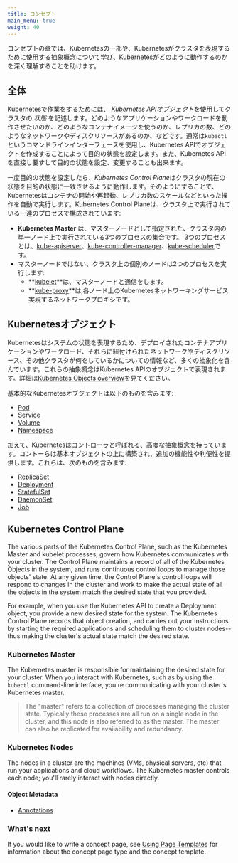 ```yaml
---
title: コンセプト
main_menu: true
weight: 40
---
```


コンセプトの章では、Kubernetesの一部や、Kubernetesがクラスタを表現するために使用する抽象概念について学び、Kubernetesがどのように動作するのかを深く理解することを助けます。

## 全体

Kubernetesで作業をするためには、 *Kubernetes APIオブジェクト*を使用してクラスタの *状態* を記述します。どのようなアプリケーションやワークロードを動作させたいのか、どのようなコンテナイメージを使うのか、レプリカの数、どのようなネットワークやディスクリソースがあるのか、などです。通常は`kubectl`というコマンドラインインターフェースを使用し、Kubernetes APIでオブジェクトを作成することによって目的の状態を設定します。また、Kubernetes APIを直接し要すして目的の状態を設定、変更することも出来ます。

一度目的の状態を設定したら、*Kubernetes Control Plane*はクラスタの現在の状態を目的の状態に一致させるように動作します。そのようにすることで、Kubernetesはコンテナの開始や再起動、レプリカ数のスケールなどといった操作を自動で実行します。Kubernetes Control Planeは、クラスタ上で実行されている一連のプロセスで構成されています:

* **Kubernetes Master** は、マスターノードとして指定された、クラスタ内の単一ノード上で実行されている3つのプロセスの集合です。 3つのプロセスとは、[kube-apiserver](/docs/admin/kube-apiserver/)、[kube-controller-manager](/docs/admin/kube-controller-manager/)、[kube-scheduler](/docs/admin/kube-scheduler/)です。
* マスターノードではない、クラスタ上の個別のノードは2つのプロセスを実行します:
  * **[kubelet](/docs/admin/kubelet/)**は、マスターノードと通信をします。
  * **[kube-proxy](/docs/admin/kube-proxy/)**は,各ノード上のKubernetesネットワーキングサービス実現するネットワークプロキシです。

## Kubernetesオブジェクト

Kubernetesはシステムの状態を表現するため、デプロイされたコンテナアプリケーションやワークロード、それらに紐付けられたネットワークやディスクリソース、その他クラスタが何をしているかについての情報など、多くの抽象化を含んでいます。これらの抽象概念はKubernetes APIのオブジェクトで表現されます。詳細は[Kubernetes Objects overview](/docs/concepts/abstractions/overview/)を見てください。

基本的なKubernetesオブジェクトは以下のものを含みます:

* [Pod](/docs/concepts/workloads/pods/pod-overview/)
* [Service](/docs/concepts/services-networking/service/)
* [Volume](/docs/concepts/storage/volumes/)
* [Namespace](/docs/concepts/overview/working-with-objects/namespaces/)

加えて、Kubernetesはコントローラと呼ばれる、高度な抽象概念を持っています。コントーらは基本オブジェクトの上に構築され、追加の機能性や利便性を提供します。これらは、次のものを含みます:

* [ReplicaSet](/docs/concepts/workloads/controllers/replicaset/)
* [Deployment](/docs/concepts/workloads/controllers/deployment/)
* [StatefulSet](/docs/concepts/workloads/controllers/statefulset/)
* [DaemonSet](/docs/concepts/workloads/controllers/daemonset/)
* [Job](/docs/concepts/workloads/controllers/jobs-run-to-completion/)

## Kubernetes Control Plane

The various parts of the Kubernetes Control Plane, such as the Kubernetes Master and kubelet processes, govern how Kubernetes communicates with your cluster. The Control Plane maintains a record of all of the Kubernetes Objects in the system, and runs continuous control loops to manage those objects' state. At any given time, the Control Plane's control loops will respond to changes in the cluster and work to make the actual state of all the objects in the system match the desired state that you provided.

For example, when you use the Kubernetes API to create a Deployment object, you provide a new desired state for the system. The Kubernetes Control Plane records that object creation, and carries out your instructions by starting the required applications and scheduling them to cluster nodes--thus making the cluster's actual state match the desired state.

### Kubernetes Master

The Kubernetes master is responsible for maintaining the desired state for your cluster. When you interact with Kubernetes, such as by using the `kubectl` command-line interface, you're communicating with your cluster's Kubernetes master.

> The "master" refers to a collection of processes managing the cluster state.  Typically these processes are all run on a single node in the cluster, and this node is also referred to as the master. The master can also be replicated for availability and redundancy.

### Kubernetes Nodes

The nodes in a cluster are the machines (VMs, physical servers, etc) that run your applications and cloud workflows. The Kubernetes master controls each node; you'll rarely interact with nodes directly.

#### Object Metadata


* [Annotations](/docs/concepts/overview/working-with-objects/annotations/)


### What's next

If you would like to write a concept page, see
[Using Page Templates](/docs/home/contribute/page-templates/)
for information about the concept page type and the concept template.
